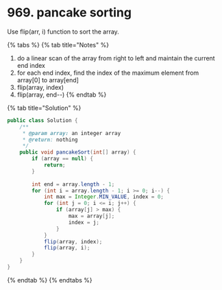 # 969. pancake sorting

Use flip\(arr, i\) function to sort the array.

{% tabs %}
{% tab title="Notes" %}
1. do a linear scan of the array from right to left and maintain the current end index
2. for each end index, find the index of the maximum element from array\[0\] to array\[end\]
3. flip\(array, index\)
4. flip\(array, end--\)
{% endtab %}

{% tab title="Solution" %}
```java
public class Solution {
    /**
     * @param array: an integer array
     * @return: nothing
     */
    public void pancakeSort(int[] array) {
        if (array == null) {
            return;
        }
        
        int end = array.length - 1;
        for (int i = array.length - 1; i >= 0; i--) {
            int max = Integer.MIN_VALUE, index = 0;
            for (int j = 0; i <= i; j++) {
                if (array[j] > max) {
                    max = array[j];
                    index = j;
                }
            }
            flip(array, index);
            flip(array, i);
        }
    }
}
```
{% endtab %}
{% endtabs %}

